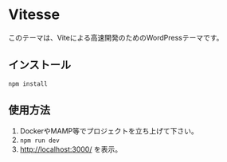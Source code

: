 # Vitesse

このテーマは、Viteによる高速開発のためのWordPressテーマです。

## インストール

```ターミナル:ターミナル
npm install
```

## 使用方法

1. DockerやMAMP等でプロジェクトを立ち上げて下さい。
2. `npm run dev`
3. [http://localhost:3000/](http://localhost:3000/) を表示。
